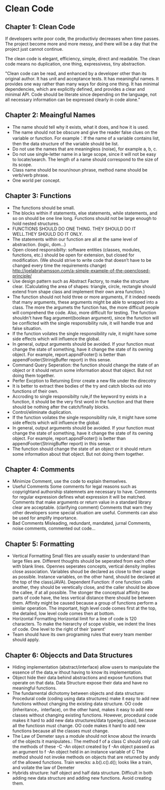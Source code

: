 # Clean Code

## Chapter 1: Clean Code
If developers write poor code, the productiviy decreases when time passes. The project become more and more messy, and there will be a day that the project just cannot continue.

The clean code is elegant, efficiency, simple, direct and readable.
The clean code means no duplication, one thing, expressivess, tiny abstraction.

"Clean code can be read, and enhanced by a developer other than its original author. It has unit and acceptance tests. It has meaningful
names. It provides one way rather than many ways for doing one thing. It has minimal dependencies, which are explicitly defined, and provides a clear and minimal API. Code should be literate since depending on the language, not all necessary information can be expressed clearly in code alone."

## Chapter 2: Meaingful Names
* The name should tell why it exists, what it does, and how it is used.
* The name should not be obscure and give the reader false clues on the variable or function. For example：If the name of a variable contains list, then the data structure of the variable should be list.
* Do not use the names that are meaningless (noise), for example a, b, c. 
* Do not use single-letter name in a large scope, since it will not be easy to locate/search. The length of a name should correspond to the size of its scope.  
* Class name should be noun/noun phrase, method name should be verb/verb phrase.
* One world per concept.

## Chapter 3: Functions
* The functions should be small.
* The blocks within if statements, else statements, while statements, and so on should be one line long. Functions should not be large enough to hold nested structures.
* FUNCTIONS SHOULD DO ONE THING. THEY SHOULD DO IT WELL.THEY SHOULD DO IT ONLY.
* The statements within our function are all at the same level of abstraction. (logic, dom...)
* Open closed responsibilty: software entities (classes, modules, functions, etc.) should be open for extension, but closed for modification. (We should strive to write code that doesn’t have to be changed every time the requirements change)  
  http://joelabrahamsson.com/a-simple-example-of-the-openclosed-principle/
* Use design pattern such as Abstract Factory, to make the structure clear. (Calculating the area of shapes: triangle, circle, rectangle should extend from shape class and implement their own area function.)
* The function should not hold three or more arguments, if it indeed needs that many arguments, these arguments might be able to wrapped into a class. 
The more the argumets the function has, the more difficult people will comprehend the code. Also, more difficult for testing.
The function shouldn't have flag argument(boolean argument), since the function will be conflicted with the single responsibility rule, it will handle true and false situation.
* If the function voilates the single responsibility rule, it might have some side effects which will influence the global.
* In general, output arguments should be avoided. If your function must change the state of something, have it change the state of its owning object. For example, report.appndFooter() is better than appendFooter(StrinigBuffer report) in this sense.
* Command Query Seperation: the function should change the state of an object or it  should return some information about that object. But not doing them together.
* Perfer Excption to Returning Error create a new file under the direcotry
* It is better to extract thee bodies of the try and catch blocks out into functions of their own.
* Accroding to single responsibilty rule,if the keyword try exists in a function, it should be the very first word in the function and that there should be nothing after the catch/finally blocks.
* Control/eliminate duplication.
* If the function voilates the single responsibility rule, it might have some side effects which will influence the global.
* In general, output arguments should be avoided. If your function must change the state of something, have it change the state of its owning object. For example, report.appndFooter() is better than appendFooter(StrinigBuffer report) in this sense.
* The function should change the state of an object or it  should return some information about that object. But not doing them together.

## Chapter 4: Comments
* Minimize Comment, use the code to explain themselves.
* Useful Comments
  Some comments for legal reasons such as copyrightand authorship statemnets are necessary to have.
  Comments for regular expression defines what expression it will be matched.
  Comments that make arguments or return value in a standard library clear are acceptable. (clarifying comment)
  Comments that warn they other developers some special situation are useful.
  Comments can also be used for amplify importance.
* Bad Comments
  Misleading, redundant, mandated, jurnal Comments, noise comments, commented out code...

## Chapter 5: Formatting
* Vertical Formatting
  Small files are usually easier to understand than large files are.
  Different thoughts should be seperated from each other with blank lines.
  Opennes seperates concepts, vertical density implies close association.
  Variables shoud be declared as close to their usage as possible. Instance variables, on the other hand, should be declared at the top of the class(JAVA).
  Dependent Function: if one function callls another, they should be veretically close, and the caller should be above the callee, if at all possible.
  The stonger the conceptual affinity two parts of code have, the less vertical distance there should be between them. Affinity might be caused because a group of functions perform a similar operation.
  The important, high level code comes first at the top, the detailed, low level  code comes then at bottom.
* Horizontal Formatting
  Horizontal limit for a line of code is 120 characters.
  To make the hierarchy of scope visible, we indent the lines of code. One level to the right of their 'parent'
* Team should have its own programing rules that every team member should apply.

## Chapter 6: Objeccts and Data Structures
* Hiding implementation (abstract/interface) allow users to manipulate the essence of the data,w ithout having to know its implementation.
* Object hide their data behind abstractions and expose functions that operate on that data. Data Structure expose their data and have no meaningful functions.
* The fundamental dichotomy between objects and data structure: 
  Procedural code (coding using data structures) make it easy to add new functions without changing the existing data structure.
  OO code (inheritance，interface), on the other hand, makes it easy to add new classes without changing existing functions.
  However, procedural code makes it hard to add new data structures/data type(eg.class), because all the functiosn must change. OO code makes it hard to add new functions because all the classes must change.
* The Law of Demeter says a module should not know about the innards of the objects it manipulates.:
  The method f of a class C should only call the methods of these
  -C
  -An object created by f
  -An object passed as an argument to f
  -An object held in an instance variable of C
  The method should not invoke methods on objects that are returned by andy of the allowed functions.
  Train wrecks: a.b().c().d(); looks like a train, and voilate the law of Demeter
* Hybrids structure: half object and half data structure. Difficult in both adding new data structure and adding new functions. Avoid  creating them.
 






